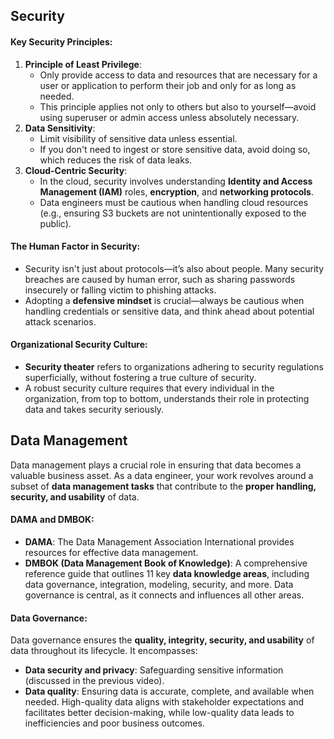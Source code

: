 ## Security
#### Key Security Principles:
1. **Principle of Least Privilege**:
    - Only provide access to data and resources that are necessary for a user or application to perform their job and only for as long as needed.
    - This principle applies not only to others but also to yourself—avoid using superuser or admin access unless absolutely necessary.
2. **Data Sensitivity**:
    - Limit visibility of sensitive data unless essential.
    - If you don't need to ingest or store sensitive data, avoid doing so, which reduces the risk of data leaks.
3. **Cloud-Centric Security**:
    - In the cloud, security involves understanding **Identity and Access Management (IAM)** roles, **encryption**, and **networking protocols**.
    - Data engineers must be cautious when handling cloud resources (e.g., ensuring S3 buckets are not unintentionally exposed to the public).
#### The Human Factor in Security:
- Security isn't just about protocols—it’s also about people. Many security breaches are caused by human error, such as sharing passwords insecurely or falling victim to phishing attacks.
- Adopting a **defensive mindset** is crucial—always be cautious when handling credentials or sensitive data, and think ahead about potential attack scenarios.
#### Organizational Security Culture:
- **Security theater** refers to organizations adhering to security regulations superficially, without fostering a true culture of security.
- A robust security culture requires that every individual in the organization, from top to bottom, understands their role in protecting data and takes security seriously.

## Data Management
Data management plays a crucial role in ensuring that data becomes a valuable business asset. As a data engineer, your work revolves around a subset of **data management tasks** that contribute to the **proper handling, security, and usability** of data.
#### DAMA and DMBOK:
- **DAMA**: The Data Management Association International provides resources for effective data management.
- **DMBOK (Data Management Book of Knowledge)**: A comprehensive reference guide that outlines 11 key **data knowledge areas**, including data governance, integration, modeling, security, and more. Data governance is central, as it connects and influences all other areas.
#### Data Governance:
Data governance ensures the **quality, integrity, security, and usability** of data throughout its lifecycle. It encompasses:
- **Data security and privacy**: Safeguarding sensitive information (discussed in the previous video).
- **Data quality**: Ensuring data is accurate, complete, and available when needed. High-quality data aligns with stakeholder expectations and facilitates better decision-making, while low-quality data leads to inefficiencies and poor business outcomes.